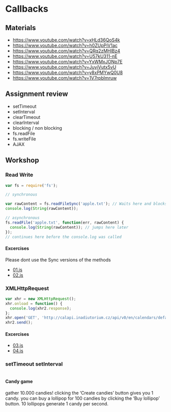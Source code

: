 # Callbacks

## Materials
 - https://www.youtube.com/watch?v=xHLd36QoS4k
 - https://www.youtube.com/watch?v=h0ZUpPiV1ac
 - https://www.youtube.com/watch?v=QRq2zMHlBz4
 - https://www.youtube.com/watch?v=U57kU311-nE
 - https://www.youtube.com/watch?v=YxWMxJONp7E
 - https://www.youtube.com/watch?v=JuyiVutx5vU
 - https://www.youtube.com/watch?v=y8xPMYwQ0U8
 - https://www.youtube.com/watch?v=1V7rpblmruw

## Assignment review
 - setTimeout
 - setInterval
 - clearTimeout
 - clearInterval
 - blocking / non blocking
 - fs.readFile
 - fs.writeFile
 - AJAX

## Workshop
### Read Write
```javascript
var fs = require('fs');

// synchronous

var rawContent = fs.readFileSync('apple.txt'); // Waits here and blocks everything
console.log(String(rawContent));

// asynchronous
fs.readFile('apple.txt', function(err, rawContent) {
  console.log(String(rawContent)); // jumps here later
});
// continues here before the console.log was called


```

#### Excercises
Please dont use the Sync versions of the methods
 - [01.js](workshop/01.js)
 - [02.js](workshop/02.js)

### XMLHttpRequest
```javascript
var xhr = new XMLHttpRequest();                                              
xhr.onload = function() {                                                    
  console.log(xhr2.response);                                                 
};                                                                             
xhr.open('GET', 'http://calapi.inadiutorium.cz/api/v0/en/calendars/default/2015/6/27')
xhr2.send();  
```

#### Excercises
 - [03.js](workshop/03.js)
 - [04.js](workshop/04.js)

### setTimeout setInterval
```javascript

```


#### Candy game

gather 10.000 candies!
clicking the ‘Create candies’ button gives you 1 candy.
you can buy a lollipop for 100 candies by clicking the ‘Buy lollipop’ button.
10 lollipops generate 1 candy per second.
